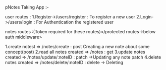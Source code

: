 pNotes Taking App :-

user routes :
1.Register->/users/register : To register a new user
2.Login->/users/login : For Authentication the registered user

notes routes :(Token required for these routes)</protected routes->below auth middleware>

1.create notest => /notes/create : post Creating a new note about some concept(post)
2.read all notes created => /notes : get
3.update notes created => /notes/update/:noteID : patch ->Updating any note patch
4.delete notes created => /notes/delete/:noteID : delete -> Deleting
